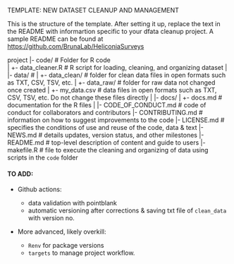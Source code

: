 TEMPLATE: NEW DATASET CLEANUP AND MANAGEMENT

This is the structure of the template. After setting it up, replace the text in the README with informartion specific to your dfata cleanup project.
A sample README can be found at https://github.com/BrunaLab/HeliconiaSurveys  


project
|- code/                # Folder for R code  
|  +- data_cleaner.R    # R script for loading, cleaning, and organizing dataset
|
|- data/                # 
|  +- data_clean/       # folder for clean data files in open formats such as TXT, CSV, TSV, etc.
|  +- data_raw/          # folder for raw data not changed once created
|      +- my_data.csv    # data files in open formats such as TXT, CSV, TSV, etc. Do not change these files directly 
|
|- docs/
|  +- docs.md            # documentation for the R files
|
|- CODE_OF_CONDUCT.md    # code of conduct for collaborators and contributors
|- CONTRIBUTING.md       # information on how to suggest improvements to the code 
|- LICENSE.md            # specifies the conditions of use and reuse of the code, data & text
|- NEWS.md               # details updates, version status, and other milestones
|- README.md             # top-level description of content and guide to users
|- makefile.R            # file to execute the cleaning and organizing of data using scripts in the `code` folder



#### TO ADD:

- Github actions: 
  - data validation with pointblank
  - automatic versioning after corrections & saving txt file of `clean_data ` with version no. 

- More advanced, likely overkill:
    - `Renv` for package versions
    - `targets` to manage project workflow.
